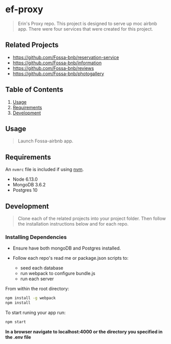 # ef-proxy

> Erin's Proxy repo.
> This project is designed to serve up moc airbnb app. There were four services that were created for this project.

## Related Projects

  - https://github.com/Fossa-bnb/reservation-service
  - https://github.com/Fossa-bnb/information
  - https://github.com/Fossa-bnb/reviews
  - https://github.com/Fossa-bnb/photogallery

## Table of Contents

1. [Usage](#Usage)
1. [Requirements](#requirements)
1. [Development](#development)

## Usage

> Launch Fossa-airbnb app.

## Requirements

An `nvmrc` file is included if using [nvm](https://github.com/creationix/nvm).

- Node 6.13.0
- MongoDB 3.6.2
- Postgres 10

## Development

> Clone each of the related projects into your project folder. Then follow the installation instructions below and for each repo. 

### Installing Dependencies

- Ensure have both mongoDB and Postgres installed. 

- Follow each repo's read me or package.json scripts to:
  - seed each database
  - run webpack to configure bundle.js
  - run each server

From within the root directory:
```sh
npm install -g webpack
npm install
```

To start runing your app run:

``` sh
npm start
```
__In a browser navigate to localhost:4000 or the directory you specified in the .env file__
